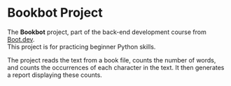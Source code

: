 # Bookbot Project  

The **Bookbot** project, part of the back-end development course from [Boot.dev](https://boot.dev).  
This project is for practicing beginner Python skills.

The project reads the text from a book file, counts the number of words, and counts the occurrences of each character in the text. It then generates a report displaying these counts. 
